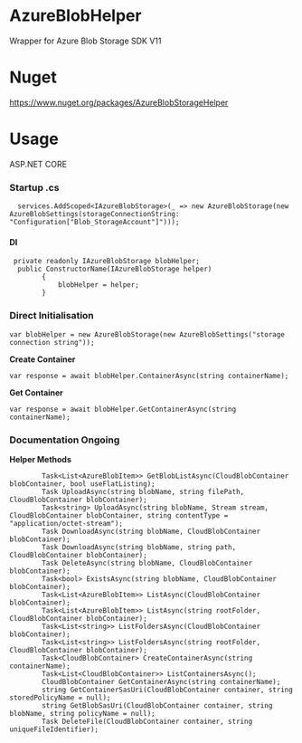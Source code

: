 
# AzureBlobHelper
Wrapper for Azure Blob Storage SDK V11
# Nuget
https://www.nuget.org/packages/AzureBlobStorageHelper


# Usage
ASP.NET CORE

### Startup .cs
 ```   services.AddScoped<IAzureBlobStorage>(_ => new AzureBlobStorage(new AzureBlobSettings(storageConnectionString: "Configuration["Blob_StorageAccount"]"))); ```
 
#### DI

     private readonly IAzureBlobStorage blobHelper;
      public ConstructorName(IAzureBlobStorage helper)
            {
    			blobHelper = helper;
    		}

 
 
 
 ### Direct Initialisation
 
 ``` var blobHelper = new AzureBlobStorage(new AzureBlobSettings("storage connection string")); ```
 

**Create Container**

    var response = await blobHelper.ContainerAsync(string containerName);

**Get Container**

    var response = await blobHelper.GetContainerAsync(string containerName);

### Documentation Ongoing

**Helper Methods**

		    Task<List<AzureBlobItem>> GetBlobListAsync(CloudBlobContainer blobContainer, bool useFlatListing);
            Task UploadAsync(string blobName, string filePath, CloudBlobContainer blobContainer);
            Task<string> UploadAsync(string blobName, Stream stream, CloudBlobContainer blobContainer, string contentType = "application/octet-stream");
            Task DownloadAsync(string blobName, CloudBlobContainer blobContainer);
            Task DownloadAsync(string blobName, string path, CloudBlobContainer blobContainer);
            Task DeleteAsync(string blobName, CloudBlobContainer blobContainer);
            Task<bool> ExistsAsync(string blobName, CloudBlobContainer blobContainer);
            Task<List<AzureBlobItem>> ListAsync(CloudBlobContainer blobContainer);
            Task<List<AzureBlobItem>> ListAsync(string rootFolder, CloudBlobContainer blobContainer);
            Task<List<string>> ListFoldersAsync(CloudBlobContainer blobContainer);
            Task<List<string>> ListFoldersAsync(string rootFolder, CloudBlobContainer blobContainer);
            Task<CloudBlobContainer> CreateContainerAsync(string containerName);
            Task<List<CloudBlobContainer>> ListContainersAsync();
            CloudBlobContainer GetContainerAsync(string containerName);
            string GetContainerSasUri(CloudBlobContainer container, string storedPolicyName = null);
            string GetBlobSasUri(CloudBlobContainer container, string blobName, string policyName = null);
            Task DeleteFile(CloudBlobContainer container, string uniqueFileIdentifier);

